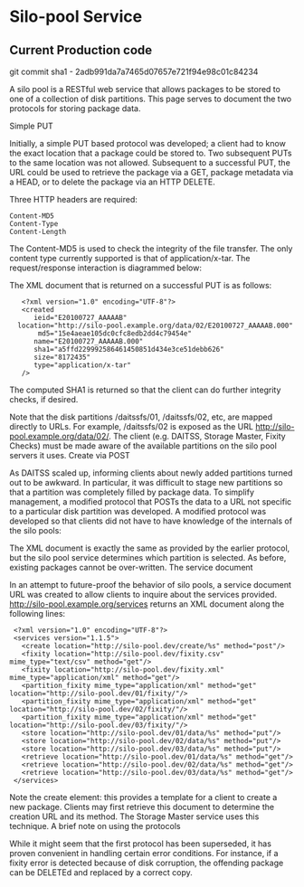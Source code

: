 Silo-pool  Service
==========================



Current Production code
-----------------------
git commit sha1 - 2adb991da7a7465d07657e721f94e98c01c84234


A silo pool is a RESTful web service that allows packages to be stored to one of a collection of disk partitions. This page serves to document the two protocols for storing package data.

Simple PUT

Initially, a simple PUT based protocol was developed; a client had to know the exact location that a package could be stored to. Two subsequent PUTs to the same location was not allowed. Subsequent to a successful PUT, the URL could be used to retrieve the package via a GET, package metadata via a HEAD, or to delete the package via an HTTP DELETE.

Three HTTP headers are required:

    Content-MD5
    Content-Type
    Content-Length

The Content-MD5 is used to check the integrity of the file transfer. The only content type currently supported is that of application/x-tar. The request/response interaction is diagrammed below:

The XML document that is returned on a successful PUT is as follows:

       <?xml version="1.0" encoding="UTF-8"?>
       <created 
	      ieid="E20100727_AAAAAB"   
	  location="http://silo-pool.example.org/data/02/E20100727_AAAAAB.000" 
	       md5="15e4aeae105dc0cfc8edb2dd4c79454e" 
	      name="E20100727_AAAAAB.000" 
	      sha1="a5ffd229992586461450851d434e3ce51debb626" 
	      size="8172435" 
	      type="application/x-tar"
       />

The computed SHA1 is returned so that the client can do further integrity checks, if desired.

Note that the disk partitions /daitssfs/01, /daitssfs/02, etc, are mapped directly to URLs. For example, /daitssfs/02 is exposed as the URL http://silo-pool.example.org/data/02/. The client (e.g. DAITSS, Storage Master, Fixity Checks) must be made aware of the available partitions on the silo pool servers it uses.
Create via POST

As DAITSS scaled up, informing clients about newly added partitions turned out to be awkward. In particular, it was difficult to stage new partitions so that a partition was completely filled by package data. To simplify management, a modified protocol that POSTs the data to a URL not specific to a particular disk partition was developed. A modified protocol was developed so that clients did not have to have knowledge of the internals of the silo pools:

The XML document is exactly the same as provided by the earlier protocol, but the silo pool service determines which partition is selected. As before, existing packages cannot be over-written.
The service document

In an attempt to future-proof the behavior of silo pools, a service document URL was created to allow clients to inquire about the services provided. http://silo-pool.example.org/services returns an XML document along the following lines:


     <?xml version="1.0" encoding="UTF-8"?>
     <services version="1.1.5">
       <create location="http://silo-pool.dev/create/%s" method="post"/>
       <fixity location="http://silo-pool.dev/fixity.csv" mime_type="text/csv" method="get"/>
       <fixity location="http://silo-pool.dev/fixity.xml" mime_type="application/xml" method="get"/>
       <partition_fixity mime_type="application/xml" method="get" location="http://silo-pool.dev/01/fixity/"/>
       <partition_fixity mime_type="application/xml" method="get" location="http://silo-pool.dev/02/fixity/"/>
       <partition_fixity mime_type="application/xml" method="get" location="http://silo-pool.dev/03/fixity/"/>
       <store location="http://silo-pool.dev/01/data/%s" method="put"/>
       <store location="http://silo-pool.dev/02/data/%s" method="put"/>
       <store location="http://silo-pool.dev/03/data/%s" method="put"/>
       <retrieve location="http://silo-pool.dev/01/data/%s" method="get"/>
       <retrieve location="http://silo-pool.dev/02/data/%s" method="get"/>
       <retrieve location="http://silo-pool.dev/03/data/%s" method="get"/>
     </services>  

Note the create element: this provides a template for a client to create a new package. Clients may first retrieve this document to determine the creation URL and its method. The Storage Master service uses this technique.
A brief note on using the protocols

While it might seem that the first protocol has been superseded, it has proven convenient in handling certain error conditions. For instance, if a fixity error is detected because of disk corruption, the offending package can be DELETEd and replaced by a correct copy.
